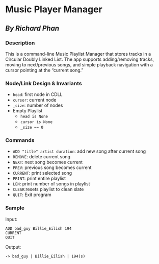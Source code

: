 # Music Player Manager
## *By Richard Phan*

### Description
This is a command-line Music Playlist Manager that stores tracks in a Circular 
Doubly Linked List. The app supports adding/removing tracks, moving to 
next/previous songs, and simple playback navigation with a cursor pointing at 
the “current song.”

### Node/Link Design & Invariants
- `head`: first node in CDLL
- `cursor`: current node
- `_size`: number of nodes
- Empty Playlist
  - `head is None`
  - `cursor is None`
  - `_size == 0`
### Commands
- `ADD "title" artist duration`: add new song after current song
- `REMOVE`: delete current song
- `NEXT`: next song becomes current
- `PREV`: previous song becomes current
- `CURRENT`: print selected song
- `PRINT`: print entire playlist
- `LEN`: print number of songs in playlist
- `CLEAR`:resets playlist to clean slate
- `QUIT`: Exit program

### Sample
Input:
```
ADD bad_guy Billie_Eilish 194
CURRENT
QUIT
```
Output:
```
-> bad_guy | Billie_Eilish | 194(s)
```